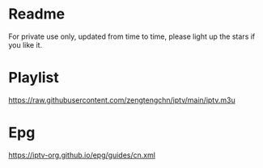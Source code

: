 # Readme
For private use only, updated from time to time, please light up the stars if you like it.

# Playlist
https://raw.githubusercontent.com/zengtengchn/iptv/main/iptv.m3u

# Epg
https://iptv-org.github.io/epg/guides/cn.xml

